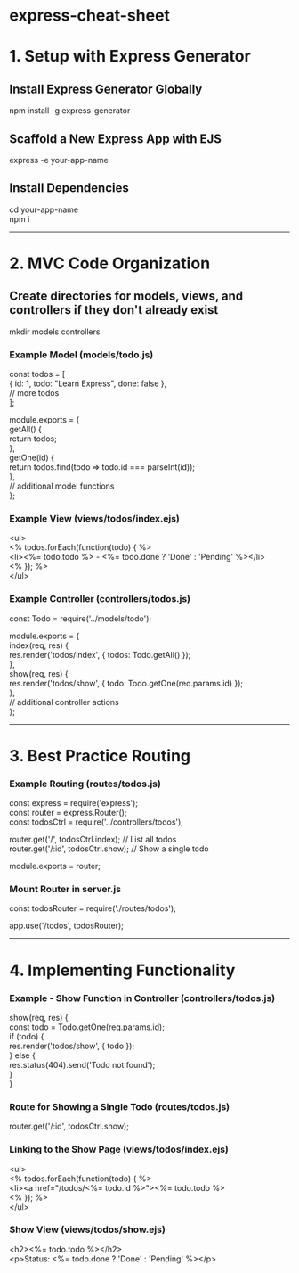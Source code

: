 # express-cheat-sheet
# 1. Setup with Express Generator
## Install Express Generator Globally

npm install -g express-generator
## Scaffold a New Express App with EJS
express -e your-app-name

## Install Dependencies
cd your-app-name<br>
npm i
____________________________________________________________________________________
# 2. MVC Code Organization


## Create directories for models, views, and controllers if they don't already exist
mkdir models controllers

### Example Model (models/todo.js)
const todos = [<br>
  { id: 1, todo: "Learn Express", done: false },<br>
  // more todos<br>
];<br>

module.exports = {<br>
  getAll() {<br>
    return todos;<br>
  },<br>
  getOne(id) {<br>
    return todos.find(todo => todo.id === parseInt(id));<br>
  },<br>
  // additional model functions<br>
};<br>


### Example View (views/todos/index.ejs)

\<ul><br>
  <% todos.forEach(function(todo) { %><br>
    \<li><%= todo.todo %> - <%= todo.done ? 'Done' : 'Pending' %>\</li><br>
  <% }); %><br>
\</ul><br>

    
### Example Controller (controllers/todos.js)

const Todo = require('../models/todo');<br>

module.exports = {<br>
  index(req, res) {<br>
    res.render('todos/index', { todos: Todo.getAll() });<br>
  },<br>
  show(req, res) {<br>
    res.render('todos/show', { todo: Todo.getOne(req.params.id) });<br>
  },<br>
  // additional controller actions<br>
};<br>

_______________________________________________________________________
# 3. Best Practice Routing
### Example Routing (routes/todos.js)

const express = require('express');<br>
const router = express.Router();<br>
const todosCtrl = require('../controllers/todos');<br>

router.get('/', todosCtrl.index); // List all todos<br>
router.get('/:id', todosCtrl.show); // Show a single todo<br>

module.exports = router;<br>

### Mount Router in server.js
const todosRouter = require('./routes/todos');<br>

app.use('/todos', todosRouter);<br>

________________________________________________________________________
# 4. Implementing Functionality
   
### Example - Show Function in Controller (controllers/todos.js)
show(req, res) {<br>
  const todo = Todo.getOne(req.params.id);<br>
  if (todo) {<br>
    res.render('todos/show', { todo });<br>
  } else {<br>
    res.status(404).send('Todo not found');<br>
  }<br>
}<br>

### Route for Showing a Single Todo (routes/todos.js)
router.get('/:id', todosCtrl.show);<br>

### Linking to the Show Page (views/todos/index.ejs)

\<ul><br>
  <% todos.forEach(function(todo) { %><br>
    \<li>\<a href="/todos/<%= todo.id %>"><%= todo.todo %></a></li><br>
  <% }); %><br>
\</ul><br>
    
### Show View (views/todos/show.ejs)

\<h2><%= todo.todo %>\</h2><br>
\<p>Status: <%= todo.done ? 'Done' : 'Pending' %>\</p><br>
